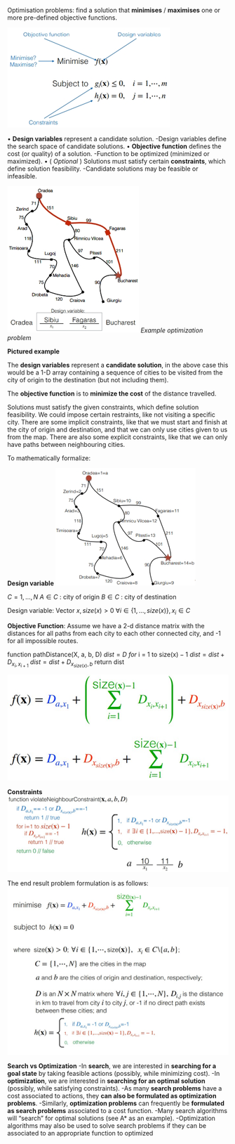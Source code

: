 Optimisation problems: find a solution that **minimises** / **maximises** one or more pre-defined objective functions.

![](Images/chrome_D6s2jqnbnx.jpg)

• **Design variables** represent a candidate solution. 
	-Design variables define the search space of candidate solutions. 
• **Objective function** defines the cost (or quality) of a solution. 
	-Function to be optimized (minimized or maximized). 
• ( *Optional* ) Solutions must satisfy certain **constraints**, which define solution feasibility. 
	-Candidate solutions may be feasible or infeasible.

![](Images/Pasted%20image%2020230216133500.png)
*Example optimization problem*

**Pictured example**

The **design variables** represent a **candidate solution**, in the above case this would be a 1-D array containing a sequence of cities to be visited from the city of origin to the destination (but not including them).

The **objective function** is to **minimize the cost** of the distance travelled. 

Solutions must satisfy the given constraints, which define solution feasibility. We could impose certain restraints, like not visiting a specific city. There are some implicit constraints, like that we must start and finish at the city of origin and destination, and that we can only use cities given to us from the map. There are also some explicit constraints, like that we can only have paths between neighbouring cities.

To mathematically formalize:

**Design variable**
![](Images/chrome_7T0jW0pBe6.jpg)

$C = {1, ..., N}$
$A \in C$ : city of origin
$B \in C$ : city of destination

Design variable: 
Vector $x, size (x) > 0$ 
$\forall i \in \{1,... ,size(x)\},  x_i \in C$ 

**Objective Function**:
Assume we have a 2-d distance matrix with the distances for all paths from each city to each other connected city, and -1 for all impossible routes.

$\text{function pathDistance(X, a, b, D)}$
	$dist = D$
	$for\text{ i = 1 to size(x)} - 1$
		$dist = dist + D_{x_{i},x_{i+1}}$
	$dist = dist + D_{x_{size(x)},b}$ 
	$\text{return dist}$

![](Images/chrome_UyXbOUBqGv.jpg)

**Constraints**
![](Images/chrome_JGJywNJzzH.jpg)

The end result problem formulation is as follows:
![](Images/chrome_lCT4ng2vK3.jpg)


**Search vs Optimization**
	-In **search**, we are interested in **searching for a goal state** by taking feasible actions (possibly, while minimizing cost).
	-In **optimization**, we are interested in **searching for an optimal solution** (possibly, while satisfying constraints).
	-As many **search problems** have a cost associated to actions, they **can also be formulated as optimization problems**.
	-Similarly, **optimization problems** can frequently be **formulated as search problems** associated to a cost function.
	-Many search algorithms will “search” for optimal solutions (see A* as an example). 
	-Optimization algorithms may also be used to solve search problems if they can be associated to an appropriate function to optimized

